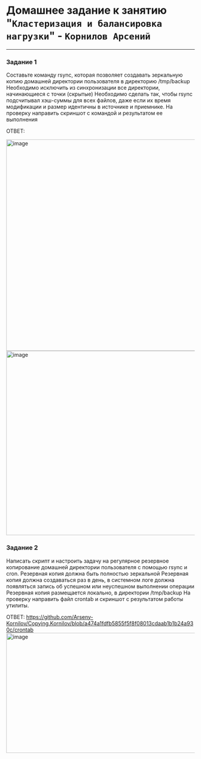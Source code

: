 # Домашнее задание к занятию "`Кластеризация и балансировка нагрузки`" - `Корнилов Арсений`

---
### Задание 1
Составьте команду rsync, которая позволяет создавать зеркальную копию домашней директории пользователя в директорию /tmp/backup
Необходимо исключить из синхронизации все директории, начинающиеся с точки (скрытые)
Необходимо сделать так, чтобы rsync подсчитывал хэш-суммы для всех файлов, даже если их время модификации и размер идентичны в источнике и приемнике.
На проверку направить скриншот с командой и результатом ее выполнения

ОТВЕТ:

<img width="1303" height="565" alt="image" src="https://github.com/user-attachments/assets/0542f6b8-63b4-48f9-8558-598ad3f3f631" />
<img width="855" height="493" alt="image" src="https://github.com/user-attachments/assets/36fff015-2c36-47a0-a76e-520974319cd4" />



### Задание 2
Написать скрипт и настроить задачу на регулярное резервное копирование домашней директории пользователя с помощью rsync и cron.
Резервная копия должна быть полностью зеркальной
Резервная копия должна создаваться раз в день, в системном логе должна появляться запись об успешном или неуспешном выполнении операции
Резервная копия размещается локально, в директории /tmp/backup
На проверку направить файл crontab и скриншот с результатом работы утилиты.

ОТВЕТ:
https://github.com/Arseny-Kornilov/Copying.Kornilov/blob/a474a1fdfb5855f5f8f08013cdaab1b1b24a930c/crontab
<img width="918" height="321" alt="image" src="https://github.com/user-attachments/assets/153b4b4a-81d6-4463-b901-efe68c4a9c05" />


